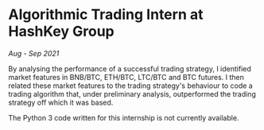 # Algorithmic Trading Intern at HashKey Group 
_Aug - Sep 2021_

By analysing the performance of a successful trading strategy, I identified market features in BNB/BTC, ETH/BTC, LTC/BTC and BTC futures. I then related these market features to the trading strategy's behaviour to code a trading algorithm that, under preliminary analysis, outperformed the trading strategy off which it was based. 

The Python 3 code written for this internship is not currently available. 
